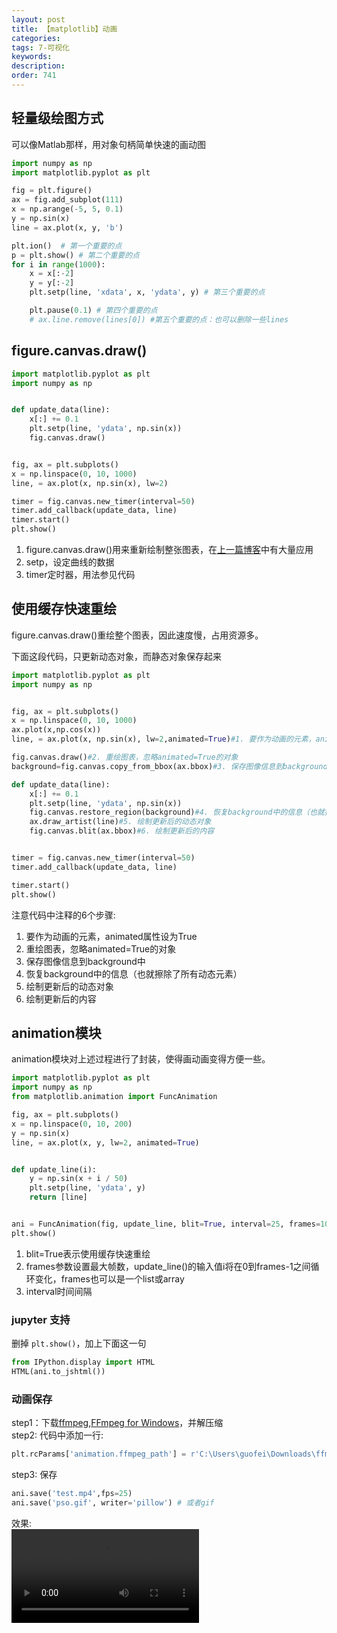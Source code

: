 ```yaml
---
layout: post
title: 【matplotlib】动画
categories:
tags: 7-可视化
keywords:
description:
order: 741
---
```


## 轻量级绘图方式
可以像Matlab那样，用对象句柄简单快速的画动图

```py
import numpy as np
import matplotlib.pyplot as plt

fig = plt.figure()
ax = fig.add_subplot(111)
x = np.arange(-5, 5, 0.1)
y = np.sin(x)
line = ax.plot(x, y, 'b')

plt.ion()  # 第一个重要的点
p = plt.show() # 第二个重要的点
for i in range(1000):
    x = x[:-2]
    y = y[:-2]
    plt.setp(line, 'xdata', x, 'ydata', y) # 第三个重要的点

    plt.pause(0.1) # 第四个重要的点
    # ax.line.remove(lines[0]) #第五个重要的点：也可以删除一些lines
```


## figure.canvas.draw()

```py
import matplotlib.pyplot as plt
import numpy as np


def update_data(line):
    x[:] += 0.1
    plt.setp(line, 'ydata', np.sin(x))
    fig.canvas.draw()


fig, ax = plt.subplots()
x = np.linspace(0, 10, 1000)
line, = ax.plot(x, np.sin(x), lw=2)

timer = fig.canvas.new_timer(interval=50)
timer.add_callback(update_data, line)
timer.start()
plt.show()
```

1. figure.canvas.draw()用来重新绘制整张图表，在[上一篇博客](http://www.guofei.site/2017/09/26/matplotlib3.html)中有大量应用
2. setp，设定曲线的数据
3. timer定时器，用法参见代码


## 使用缓存快速重绘

figure.canvas.draw()重绘整个图表，因此速度慢，占用资源多。  

下面这段代码，只更新动态对象，而静态对象保存起来
```py
import matplotlib.pyplot as plt
import numpy as np


fig, ax = plt.subplots()
x = np.linspace(0, 10, 1000)
ax.plot(x,np.cos(x))
line, = ax.plot(x, np.sin(x), lw=2,animated=True)#1. 要作为动画的元素，animated属性设为True

fig.canvas.draw()#2. 重绘图表，忽略animated=True的对象
background=fig.canvas.copy_from_bbox(ax.bbox)#3. 保存图像信息到background中

def update_data(line):
    x[:] += 0.1
    plt.setp(line, 'ydata', np.sin(x))
    fig.canvas.restore_region(background)#4. 恢复background中的信息（也就擦除了所有动态元素）
    ax.draw_artist(line)#5. 绘制更新后的动态对象
    fig.canvas.blit(ax.bbox)#6. 绘制更新后的内容


timer = fig.canvas.new_timer(interval=50)
timer.add_callback(update_data, line)

timer.start()
plt.show()
```

注意代码中注释的6个步骤:  
1. 要作为动画的元素，animated属性设为True
2. 重绘图表，忽略animated=True的对象
3. 保存图像信息到background中
4. 恢复background中的信息（也就擦除了所有动态元素）
5. 绘制更新后的动态对象
6. 绘制更新后的内容

## animation模块

animation模块对上述过程进行了封装，使得画动画变得方便一些。  

```py
import matplotlib.pyplot as plt
import numpy as np
from matplotlib.animation import FuncAnimation

fig, ax = plt.subplots()
x = np.linspace(0, 10, 200)
y = np.sin(x)
line, = ax.plot(x, y, lw=2, animated=True)


def update_line(i):
    y = np.sin(x + i / 50)
    plt.setp(line, 'ydata', y)
    return [line]


ani = FuncAnimation(fig, update_line, blit=True, interval=25, frames=1000)
plt.show()
```
1. blit=True表示使用缓存快速重绘
2. frames参数设置最大帧数，update_line()的输入值i将在0到frames-1之间循环变化，frames也可以是一个list或array
3. interval时间间隔

### jupyter 支持

删掉 `plt.show()`，加上下面这一句
```python
from IPython.display import HTML
HTML(ani.to_jshtml())
```
### 动画保存

step1：下载[ffmpeg](https://ffmpeg.org/),[FFmpeg for Windows](https://ffmpeg.zeranoe.com/builds/)，并解压缩  
step2: 代码中添加一行:  
```py
plt.rcParams['animation.ffmpeg_path'] = r'C:\Users\guofei\Downloads\ffmpeg\bin\ffmpeg'
```  
step3: 保存  
```py
ani.save('test.mp4',fps=25)
ani.save('pso.gif', writer='pillow') # 或者gif
```

效果:  
<video src="http://www.guofei.site/public/postimg2/matplotlib4_1.mp4" controls="controls">
</video>
